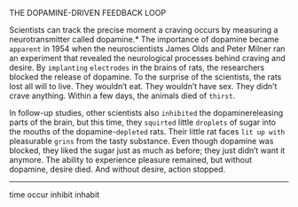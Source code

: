 THE DOPAMINE-DRIVEN FEEDBACK LOOP

Scientists can track the precise moment a craving occurs by measuring
a neurotransmitter called dopamine.* The importance of dopamine
became `apparent` in 1954 when the neuroscientists James Olds and
Peter Milner ran an experiment that revealed the neurological
processes behind craving and desire. By `implanting` `electrodes` in the
brains of rats, the researchers blocked the release of dopamine. To the
surprise of the scientists, the rats lost all will to live. They wouldn’t eat.
They wouldn’t have sex. They didn’t crave anything. Within a few days,
the animals died of `thirst`.

In follow-up studies, other scientists also `inhibited` the dopaminereleasing
parts of the brain, but this time, they `squirted` little `droplets`
of sugar into the mouths of the dopamine-`depleted` rats. Their little rat
faces `lit up with` pleasurable `grins` from the tasty substance. Even
though dopamine was blocked, they liked the sugar just as much as
before; they just didn’t want it anymore. The ability to experience
pleasure remained, but without dopamine, desire died. And without
desire, action stopped.

---
time occur
inhibit inhabit